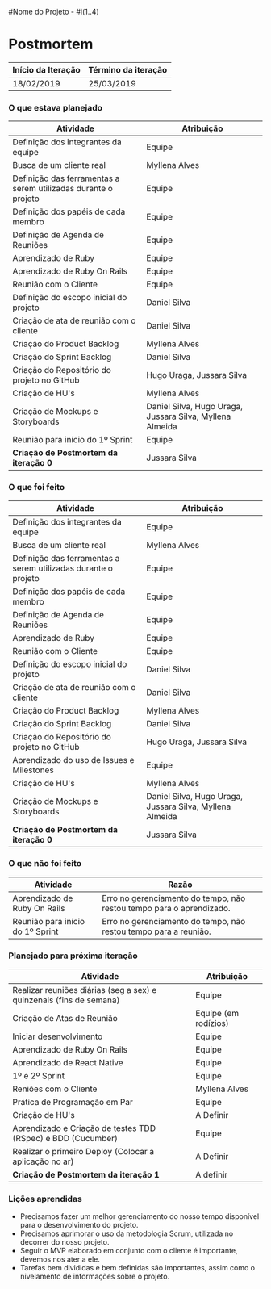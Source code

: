 #Nome do Projeto - #i(1..4)

# Postmortem

Início da Iteração | Término da iteração
------------------ | -------------------
18/02/2019         | 25/03/2019


### O que estava planejado
| Atividade                                                      | Atribuição                                               |
| -------------------------------------------------------------- | -------------------------------------------------------- |
| Definição dos integrantes da equipe                            | Equipe                                                   |
| Busca de um cliente real                                       | Myllena Alves                                            |
| Definição das ferramentas a serem utilizadas durante o projeto | Equipe                                                   |
| Definição dos papéis de cada membro                            | Equipe                                                   |
| Definição de Agenda de Reuniões                                | Equipe                                                   |
| Aprendizado de Ruby                                            | Equipe                                                   |
| Aprendizado de Ruby On Rails                                   | Equipe                                                   |
| Reunião com o Cliente                                          | Equipe                                                   |
| Definição do escopo inicial do projeto                         | Daniel Silva                                             |
| Criação de ata de reunião com o cliente                        | Daniel Silva                                             |
| Criação do Product Backlog                                     | Myllena Alves                                            |
| Criação do Sprint Backlog                                      | Daniel Silva                                             |
| Criação do Repositório do projeto no GitHub                    | Hugo Uraga, Jussara Silva                                |
| Criação de HU's                                                | Myllena Alves                                            |
| Criação de Mockups e Storyboards                               | Daniel Silva, Hugo Uraga, Jussara Silva, Myllena Almeida |
| Reunião para início do 1º Sprint                               | Equipe                                                   |
| **Criação de Postmortem da iteração 0**                        | Jussara Silva                                            |


### O que foi feito
| Atividade                                                      | Atribuição                                               |
| -------------------------------------------------------------- | -------------------------------------------------------- |
| Definição dos integrantes da equipe                            | Equipe                                                   |
| Busca de um cliente real                                       | Myllena Alves                                            |
| Definição das ferramentas a serem utilizadas durante o projeto | Equipe                                                   |
| Definição dos papéis de cada membro                            | Equipe                                                   |
| Definição de Agenda de Reuniões                                | Equipe                                                   |
| Aprendizado de Ruby                                            | Equipe                                                   |
| Reunião com o Cliente                                          | Equipe                                                   |
| Definição do escopo inicial do projeto                         | Daniel Silva                                             |
| Criação de ata de reunião com o cliente                        | Daniel Silva                                             |
| Criação do Product Backlog                                     | Myllena Alves                                            |
| Criação do Sprint Backlog                                      | Daniel Silva                                             |
| Criação do Repositório do projeto no GitHub                    | Hugo Uraga, Jussara Silva                                |
| Aprendizado do uso de Issues e Milestones                      | Equipe                                                   |
| Criação de HU's                                                | Myllena Alves                                            |
| Criação de Mockups e Storyboards                               | Daniel Silva, Hugo Uraga, Jussara Silva, Myllena Almeida |
| **Criação de Postmortem da iteração 0**                        | Jussara Silva                                            |


### O que não foi feito
| Atividade                        | Razão                                                                |
| -------------------------------- | -------------------------------------------------------------------- |
| Aprendizado de Ruby On Rails     | Erro no gerenciamento do tempo, não restou tempo para o aprendizado. |
| Reunião para início do 1º Sprint | Erro no gerenciamento do tempo, não restou tempo para a reunião.     |


### Planejado para próxima iteração
| Atividade                                                           | Atribuição           |
| ------------------------------------------------------------------- | -------------------- |
| Realizar reuniões diárias (seg a sex) e quinzenais (fins de semana) | Equipe               |
| Criação de Atas de Reunião                                          | Equipe (em rodízios) |
| Iniciar desenvolvimento                                             | Equipe               |
| Aprendizado de Ruby On Rails                                        | Equipe               |
| Aprendizado de React Native                                         | Equipe               |
| 1º e 2º Sprint                                                      | Equipe               |
| Reniões com o Cliente                                               | Myllena Alves        |
| Prática de Programação em Par                                       | Equipe               |
| Criação de HU's                                                     | A Definir            |
| Aprendizado e Criação de testes TDD (RSpec) e BDD (Cucumber)        | Equipe               |
| Realizar o primeiro Deploy (Colocar a aplicação no ar)              | A Definir            |
| **Criação de Postmortem da iteração 1**                             | A definir            |


### Lições aprendidas
- Precisamos fazer um melhor gerenciamento do nosso tempo disponível para o desenvolvimento do projeto.
- Precisamos aprimorar o uso da metodologia Scrum, utilizada no decorrer do nosso projeto.
- Seguir o MVP elaborado em conjunto com o cliente é importante, devemos nos ater a ele.
- Tarefas bem divididas e bem definidas são importantes, assim como o nivelamento de informações sobre o projeto.

